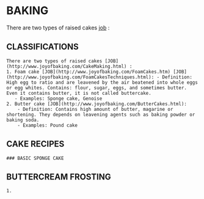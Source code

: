 # BAKING
There are two types of raised cakes  [job](http://www.joyofbaking.com/CakeMaking.html) : 

## CLASSIFICATIONS
    There are two types of raised cakes [JOB](http://www.joyofbaking.com/CakeMaking.html) : 
    1. Foam cake [JOB](http://www.joyofbaking.com/FoamCakes.htm) [JOB](http://www.joyofbaking.com/FoamCakesTechniques.html): - Definition: High egg to ratio and are leavened by the air beatened into whole eggs or egg whites. Contains: flour, sugar, eggs, and sometimes butter. Even it contains butter, it is not called buttercake.  
       - Examples: Sponge cake, Genoise 
    2. Butter cake [JOB](http://www.joyofbaking.com/ButterCakes.html):
        - Definition: Contains high amount of butter, magarine or shortening. They depends on leavening agents such as baking powder or baking soda.
        - Examples: Pound cake
## CAKE RECIPES
    ### BASIC SPONGE CAKE
## BUTTERCREAM FROSTING
    1. 
